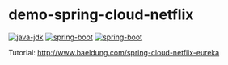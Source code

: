 # demo-spring-cloud-netflix

[![java-jdk](https://img.shields.io/badge/java%20jdk-1.8-brightgreen.svg)]()
[![spring-boot](https://img.shields.io/badge/spring%20boot-1.4.0.RELEASE-green.svg)]()
[![spring-boot](https://img.shields.io/badge/spring%20cloud-Brixton.SR4-green.svg)]()

Tutorial: http://www.baeldung.com/spring-cloud-netflix-eureka